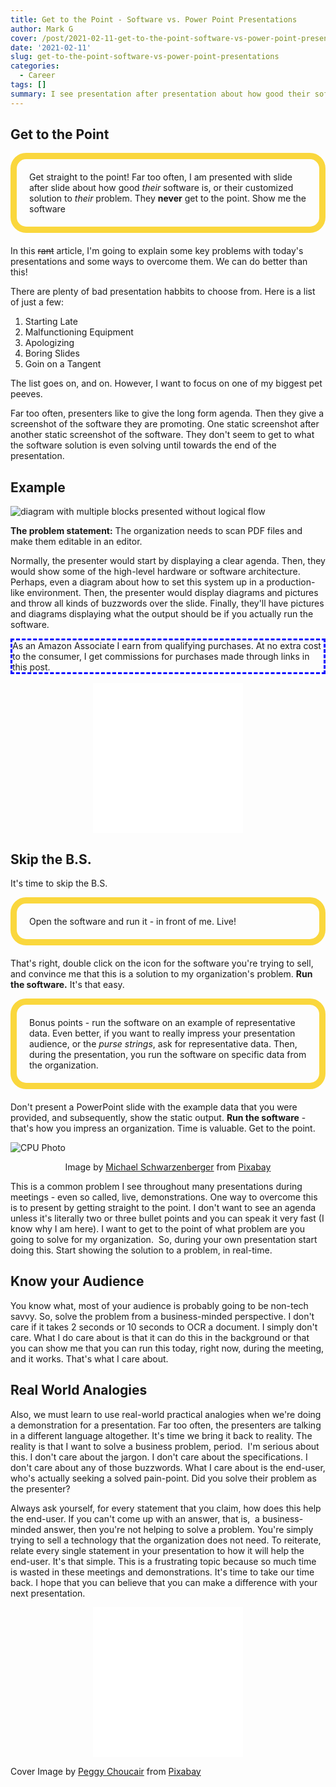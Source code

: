 ```yaml
---
title: Get to the Point - Software vs. Power Point Presentations
author: Mark G
cover: /post/2021-02-11-get-to-the-point-software-vs-power-point-presentations.en_files/get to the point presentations.jpg
date: '2021-02-11'
slug: get-to-the-point-software-vs-power-point-presentations
categories:
  - Career
tags: []
summary: I see presentation after presentation about how good their software is or their customized solution to their problem. However, they never get to the point. They end up showing me how to solve their own problem.
---
```


<style>
#border_1 {
    border-style: dashed;
    border-width: 3px;
    border-left-width: 3px;
    border-right-width: 3px;
    border-color: blue;
}

#aside {
    border: 10px solid #fad73d;
    border-radius: 25px;
    padding: 20px 20px 20px;
    margin-bottom: 20px;
}

#center_1 {
  display: block;
  margin-left: auto;
  margin-right: auto;
  width: 50%;
}

</style>

## Get to the Point

<p id="aside">
Get straight to the point! Far too often, I am presented with slide after slide about how good <i>their</i> software is, or their customized solution to <i>their</i> problem. They <b>never</b> get to the point. Show me the software</p>

In this <del>rant</del> article, I'm going to explain some key problems with today's presentations and some ways to overcome them. We can do better than this!

There are plenty of bad presentation habbits to choose from. Here is a list of just a few:

1.  Starting Late
2.  Malfunctioning Equipment
3.  Apologizing
4.  Boring Slides
5.  Goin on a Tangent

The list goes on, and on. However, I want to focus on one of my biggest pet peeves. 

<p>Far too often, presenters like to give the long form agenda. Then they give a screenshot of the software they are promoting. One static screenshot after another static screenshot of the software. They don't seem to get to what the software solution is even solving until towards the end of the presentation.</p>

## Example

<p id="center_1">

![diagram with multiple blocks presented without logical flow](/post/2021-02-11-get-to-the-point-software-vs-power-point-presentations.en_files/statistic-1564428_640.png)

</p>

<B>The problem statement:</B> The organization needs to scan PDF files and make them editable in an editor. <BR>

Normally, the presenter would start by displaying a clear agenda. Then, they would show some of the high-level hardware or software architecture. Perhaps, even a diagram about how to set this system up in a production-like environment. Then, the presenter would display diagrams and pictures and throw all kinds of buzzwords over the slide. Finally, they'll have pictures and diagrams displaying what the output should be if you actually run the software.

<p id="border_1">As an Amazon Associate I earn from qualifying purchases. At no extra cost to the consumer, I get commissions for purchases made through links in this post.</p>

<p align="center"><iframe style="width:120px;height:240px;" marginwidth="0" marginheight="0" scrolling="no" frameborder="0" src="//ws-na.amazon-adsystem.com/widgets/q?ServiceVersion=20070822&OneJS=1&Operation=GetAdHtml&MarketPlace=US&source=ac&ref=qf_sp_asin_til&ad_type=product_link&tracking_id=hatro-20&marketplace=amazon&amp;region=US&placement=B07NJCG1XS&asins=B07NJCG1XS&linkId=30c6de069934607358197307d05cc77b&show_border=true&link_opens_in_new_window=true&price_color=333333&title_color=0066c0&bg_color=ffffff">
    </iframe><iframe style="width:120px;height:240px;" marginwidth="0" marginheight="0" scrolling="no" frameborder="0" src="//ws-na.amazon-adsystem.com/widgets/q?ServiceVersion=20070822&OneJS=1&Operation=GetAdHtml&MarketPlace=US&source=ac&ref=qf_sp_asin_til&ad_type=product_link&tracking_id=hatro-20&marketplace=amazon&amp;region=US&placement=0134462025&asins=0134462025&linkId=d2aa245732df32193acd9534cd491b06&show_border=true&link_opens_in_new_window=true&price_color=333333&title_color=0066c0&bg_color=ffffff">
    </iframe></p>

## Skip the B.S.

It's time to skip the B.S. 

<p id="aside">Open the software and run it - in front of me. Live!</p> 

That's right, double click on the icon for the software you're trying to sell, and convince me that this is a solution to my organization's problem. <B>Run the software.</B> It's that easy. 

<p id="aside">Bonus points - run the software on an example of representative data. Even better, if you want to really impress your presentation audience, or the <i>purse strings</i>, ask for representative data. Then, during the presentation, you run the software on specific data from the organization. </p>


Don't present a PowerPoint slide with the example data that you were provided, and subsequently, show the static output. <b>Run the software</b> - that's how you impress an organization. Time is valuable. Get to the point.

![CPU Photo](/post/2021-02-11-get-to-the-point-software-vs-power-point-presentations.en_files/cpu-564771_640.jpg)


<p align="center">Image by <a href="https://pixabay.com/users/blickpixel-52945/?utm_source=link-attribution&amp;utm_medium=referral&amp;utm_campaign=image&amp;utm_content=564771">Michael Schwarzenberger</a> from <a href="https://pixabay.com/?utm_source=link-attribution&amp;utm_medium=referral&amp;utm_campaign=image&amp;utm_content=564771">Pixabay</a></p>


This is a common problem I see throughout many presentations during meetings - even so called, live, demonstrations. One way to overcome this is to present by getting straight to the point. I don't want to see an agenda unless it's literally two or three bullet points and you can speak it very fast (I know why I am here). I want to get to the point of what problem are you going to solve for my organization.  So, during your own presentation start doing this. Start showing the solution to a problem, in real-time.

## Know your Audience

You know what, most of your audience is probably going to be non-tech savvy. So, solve the problem from a business-minded perspective. I don't care if it takes 2 seconds or 10 seconds to OCR a document. I simply don't care. What I do care about is that it can do this in the background or that you can show me that you can run this today, right now, during the meeting, and it works. That's what I care about.


## Real World Analogies

Also, we must learn to use real-world practical analogies when we're doing a demonstration for a presentation. Far too often, the presenters are talking in a different language altogether. It's time we bring it back to reality. The reality is that I want to solve a business problem, period.  I'm serious about this. I don't care about the jargon. I don't care about the specifications. I don't care about any of those buzzwords. What I care about is the end-user, who's actually seeking a solved pain-point. Did you solve their problem as the presenter?

Always ask yourself, for every statement that you claim, how does this help the end-user. If you can't come up with an answer, that is,  a business-minded answer, then you're not helping to solve a problem. You're simply trying to sell a technology that the organization does not need. To reiterate, relate every single statement in your presentation to how it will help the end-user. It's that simple. This is a frustrating topic because so much time is wasted in these meetings and demonstrations. It's time to take our time back. I hope that you can believe that you can make a difference with your next presentation.

<p align="center"><iframe style="width:120px;height:240px;" marginwidth="0" marginheight="0" scrolling="no" frameborder="0" src="//ws-na.amazon-adsystem.com/widgets/q?ServiceVersion=20070822&OneJS=1&Operation=GetAdHtml&MarketPlace=US&source=ac&ref=qf_sp_asin_til&ad_type=product_link&tracking_id=hatro-20&marketplace=amazon&amp;region=US&placement=1482243237&asins=1482243237&linkId=ed7574e48b9f2b5cdba74486fe33cd23&show_border=true&link_opens_in_new_window=true&price_color=333333&title_color=0066c0&bg_color=ffffff">
    </iframe><iframe style="width:120px;height:240px;" marginwidth="0" marginheight="0" scrolling="no" frameborder="0" src="//ws-na.amazon-adsystem.com/widgets/q?ServiceVersion=20070822&OneJS=1&Operation=GetAdHtml&MarketPlace=US&source=ac&ref=qf_sp_asin_til&ad_type=product_link&tracking_id=hatro-20&marketplace=amazon&amp;region=US&placement=B004J4XGN6&asins=B004J4XGN6&linkId=7f87b4d27bd33583d55d06a401e8dfe6&show_border=true&link_opens_in_new_window=true&price_color=333333&title_color=0066c0&bg_color=ffffff">
    </iframe></p>

Cover Image by <a href="https://pixabay.com/users/peggychoucair-1130890/?utm_source=link-attribution&amp;utm_medium=referral&amp;utm_campaign=image&amp;utm_content=4969979">Peggy Choucair</a> from <a href="https://pixabay.com/?utm_source=link-attribution&amp;utm_medium=referral&amp;utm_campaign=image&amp;utm_content=4969979">Pixabay</a>